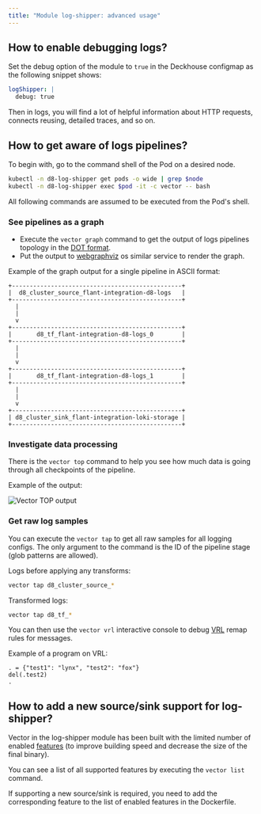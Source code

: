 ```yaml
---
title: "Module log-shipper: advanced usage"
---
```


## How to enable debugging logs?

Set the debug option of the module to `true` in the Deckhouse configmap as the following snippet shows:
```yaml
logShipper: |
  debug: true
```

Then in logs, you will find a lot of helpful information about HTTP requests, connects reusing, detailed traces, and so on.

## How to get aware of logs pipelines?

To begin with, go to the command shell of the Pod on a desired node.
```bash
kubectl -n d8-log-shipper get pods -o wide | grep $node
kubectl -n d8-log-shipper exec $pod -it -c vector -- bash
```

All following commands are assumed to be executed from the Pod's shell.

### See pipelines as a graph

* Execute the `vector graph` command to get the output of logs pipelines topology in the [DOT format](https://graphviz.org/doc/info/lang.html).
* Put the output to [webgraphviz](http://www.webgraphviz.com/) os similar service to render the graph. 

Example of the graph output for a single pipeline in ASCII format:
```
+------------------------------------------------+
|  d8_cluster_source_flant-integration-d8-logs   |
+------------------------------------------------+
  |
  |
  v
+------------------------------------------------+
|       d8_tf_flant-integration-d8-logs_0        |
+------------------------------------------------+
  |
  |
  v
+------------------------------------------------+
|       d8_tf_flant-integration-d8-logs_1        |
+------------------------------------------------+
  |
  |
  v
+------------------------------------------------+
| d8_cluster_sink_flant-integration-loki-storage |
+------------------------------------------------+
```

### Investigate data processing

There is the `vector top` command to help you see how much data is going through all checkpoints of the pipeline.

Example of the output:

![Vector TOP output](../../images/460-log-shipper/vector_top.png)

### Get raw log samples

You can execute the `vector tap` to get all raw samples for all logging configs.
The only argument to the command is the ID of the pipeline stage (glob patterns are allowed).

Logs before applying any transforms:
```bash
vector tap d8_cluster_source_*
```

Transformed logs:
```bash
vector tap d8_tf_*
```

You can then use the `vector vrl` interactive console to debug [VRL](https://vector.dev/docs/reference/vrl/) remap rules for messages.

Example of a program on VRL:
```
. = {"test1": "lynx", "test2": "fox"}
del(.test2)
.
```

## How to add a new source/sink support for log-shipper?

Vector in the log-shipper module has been built with the limited number of enabled [features](https://doc.rust-lang.org/cargo/reference/features.html) (to improve building speed and decrease the size of the final binary).

You can see a list of all supported features by executing the `vector list` command.

If supporting a new source/sink is required, you need to add the corresponding feature to the list of enabled features in the Dockerfile.
